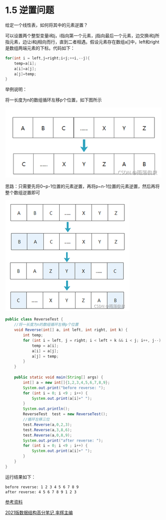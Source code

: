 # 1.5 逆置问题

给定一个线性表，如何将其中的元素逆置？

可以设置两个整型变量i和j，i指向第一个元素，j指向最后一个元素，边交换i和j所指元素，边让i和j相向而行，直到二者相遇。假设元素存在数组a[]中，left和right是数组两端元素的下标。代码如下：

```java
for(int i = left,j=right;i<j;++i,--j){
	temp=a[i];
	a[i]=a[j];
	a[j]=temp;
}
```

举例说明：

将一长度为n的数组循环左移p个位置，如下图所示

![在这里插入图片描述](https://raw.githubusercontent.com/yijunquan-afk/img-bed-1/main/img/329b5dc68905491e982b38106dd3b78e.png)

思路：只需要先将0~p-1位置的元素逆置，再将p~n-1位置的元素逆置，然后再将整个数组逆置即可

![在这里插入图片描述](https://raw.githubusercontent.com/yijunquan-afk/img-bed-1/main/img/4019213078474db0937babaf1c83bc80.png)

```java
public class ReverseTest {
    //将一长度为n的数组循环左移p个位置
    void Reverse(int[] a, int left, int right, int k) {
        int temp;
        for (int i = left, j = right; i < left + k && i < j; i++, j--) {
            temp = a[i];
            a[i] = a[j];
            a[j] = temp;
        }
    }

    public static void main(String[] args) {
        int[] a = new int[]{1,2,3,4,5,6,7,8,9};
        System.out.print("before reverse: ");
        for (int i = 0; i <9 ; i++) {
            System.out.print(a[i]+" ");
        }
        System.out.println();
        ReverseTest  test = new ReverseTest();
        //循环左移三位
        test.Reverse(a,0,2,3);
        test.Reverse(a,3,8,6);
        test.Reverse(a,0,8,9);
        System.out.print("after reverse: ");
        for (int i = 0; i <9 ; i++) {
            System.out.print(a[i]+" ");
        }
    }
}
```

运行结果如下：

```
before reverse: 1 2 3 4 5 6 7 8 9 
after reverse: 4 5 6 7 8 9 1 2 3 
```

[参考资料]()

[2021版数据结构高分笔记 率辉主编]()
